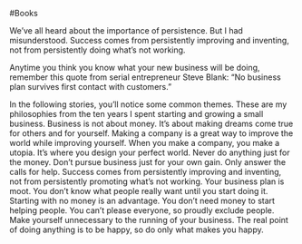 #Books 

We’ve all heard about the importance of persistence. But I had misunderstood. Success comes from persistently improving and inventing, not from persistently doing what’s not working.  
  
Anytime you think you know what your new business will be doing, remember this quote from serial entrepreneur Steve Blank: “No business plan survives first contact with customers.”  
  
In the following stories, you’ll notice some common themes. These are my philosophies from the ten years I spent starting and growing a small business. Business is not about money. It’s about making dreams come true for others and for yourself. Making a company is a great way to improve the world while improving yourself. When you make a company, you make a utopia. It’s where you design your perfect world. Never do anything just for the money. Don’t pursue business just for your own gain. Only answer the calls for help. Success comes from persistently improving and inventing, not from persistently promoting what’s not working. Your business plan is moot. You don’t know what people really want until you start doing it. Starting with no money is an advantage. You don’t need money to start helping people. You can’t please everyone, so proudly exclude people. Make yourself unnecessary to the running of your business. The real point of doing anything is to be happy, so do only what makes you happy.